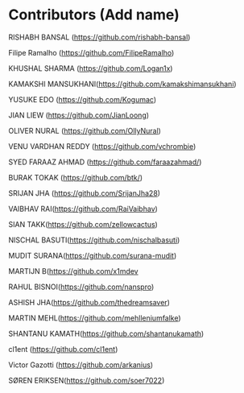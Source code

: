 
# Contributors (Add name)

RISHABH BANSAL (https://github.com/rishabh-bansal)

Filipe Ramalho (https://github.com/FilipeRamalho)

KHUSHAL SHARMA (https://github.com/Logan1x)

KAMAKSHI MANSUKHANI(https://github.com/kamakshimansukhani)

YUSUKE EDO (https://github.com/Kogumac)

JIAN LIEW (https://github.com/JianLoong)

OLIVER NURAL (https://github.com/OllyNural)

VENU VARDHAN REDDY (https://github.com/vchrombie)

SYED FARAAZ AHMAD (https://github.com/faraazahmad/)

BURAK TOKAK (https://github.com/btk/)

SRIJAN JHA (https://github.com/SrijanJha28)

VAIBHAV RAI(https://github.com/RaiVaibhav)

SIAN TAKK(https://github.com/zellowcactus)

NISCHAL BASUTI(https://github.com/nischalbasuti)

MUDIT SURANA(https://github.com/surana-mudit)

MARTIJN B(https://github.com/x1mdev

RAHUL BISNOI(https://github.com/nanspro)

ASHISH JHA(https://github.com/thedreamsaver)

MARTIN MEHL(https://github.com/mehlleniumfalke)

SHANTANU KAMATH(https://github.com/shantanukamath)

cl1ent (https://github.com/cl1ent)

Victor Gazotti (https://github.com/arkanius)

SØREN ERIKSEN(https://github.com/soer7022)
